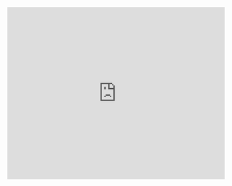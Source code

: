 <iframe src="https://docs.google.com/gview?embedded=true&url=https://docs.google.com/document/d/1GcVuMA6rzZ5qXoW3HaokHy9pMicNeDWEeTd0k9-3g9Y/edit?usp=sharing" style="width: 100%; height: 400px; border: none;"></iframe>
